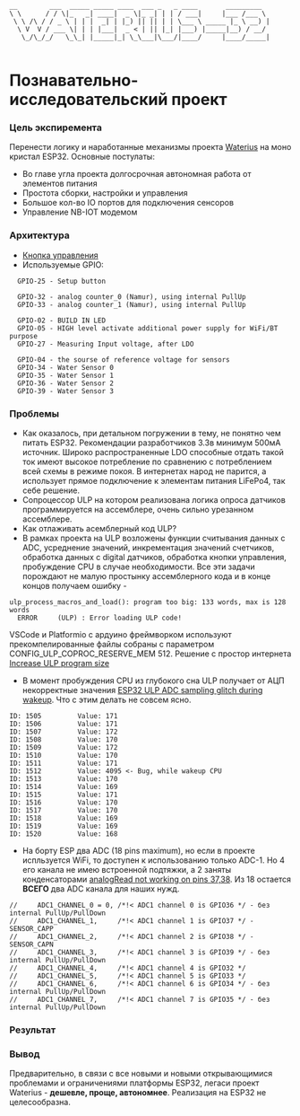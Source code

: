 ```
__        ___  _____ _____ ____  ___ _   _ ____       _________  
\ \      / / \|_   _| ____|  _ \|_ _| | | / ___|     |___ /___ \ 
 \ \ /\ / / _ \ | | |  _| | |_) || || | | \___ \ _____ |_ \ __) |
  \ V  V / ___ \| | | |___|  _ < | || |_| |___) |_____|__) / __/ 
   \_/\_/_/   \_\_| |_____|_| \_\___|\___/|____/     |____/_____|
   
```
# Познавательно-исследовательский проект

### Цель экспиремента
Перенести логику и наработанные механизмы проекта [Waterius](https://github.com/dontsovcmc/waterius) на моно кристал ESP32.
Основные постулаты:
- Во главе угла проекта долгосрочная автономная работа от элементов питания
- Простота сборки, настройки и управления
- Большое кол-во IO портов для подключения сенсоров
- Управление NB-IOT модемом

### Архитектура
- [Кнопка управления](BUTTON.md)
- Используемые GPIO:
```
  GPIO-25 - Setup button

  GPIO-32 - analog counter_0 (Namur), using internal PullUp
  GPIO-33 - analog counter_1 (Namur), using internal PullUp

  GPIO-02 - BUILD IN LED
  GPIO-05 - HIGH level activate additional power supply for WiFi/BT purpose
  GPIO-27 - Measuring Input voltage, after LDO

  GPIO-04 - the sourse of reference voltage for sensors
  GPIO-34 - Water Sensor 0
  GPIO-35 - Water Sensor 1
  GPIO-36 - Water Sensor 2
  GPIO-39 - Water Sensor 3
```

### Проблемы
- Как оказалось, при детальном погружении в тему, не понятно чем питать ESP32. Рекомендации разработчиков 3.3в минимум 500мА источник. Широко распространенные LDO способные отдать такой ток имеют высокое потребление по сравнению с потреблением всей схемы в режиме покоя. В интернетах народ не парится, а использует прямое подключение к элементам питания LiFePo4, так себе решение.
- Сопроцессор ULP на котором реализована логика опроса датчиков программируется на ассемблере, очень сильно урезанном ассемблере.
- Как отлаживать асемблерный код ULP?
- В рамках проекта на ULP возложены функции считывания данных с ADC, усреднение значений, инкрементация значений счетчиков, обработка данных с digital датчиков, обработка кнопки управления, пробуждение CPU в случае необходимости. Все эти задачи порождают не малую простынку ассемблерного кода и в конце концов получаем ошибку - 

```
ulp_process_macros_and_load(): program too big: 133 words, max is 128 words
  ERROR     (ULP) : Error loading ULP code!
```

VSCode и Platformio с ардуино фреймворком используют прекомпелированные файлы собраны с параметром CONFIG_ULP_COPROC_RESERVE_MEM 512. Решение с простор интернета [Increase ULP program size](https://www.esp32.com/viewtopic.php?t=7023)

- В момент пробуждения CPU из глубокого сна ULP получает от АЦП некорректные значения [ESP32 ULP ADC sampling glitch during wakeup](https://esp32.com/viewtopic.php?t=7105). Что с этим делать не совсем ясно.

```
ID: 1505         Value: 171
ID: 1506         Value: 171
ID: 1507         Value: 172
ID: 1508         Value: 170
ID: 1509         Value: 172
ID: 1510         Value: 170
ID: 1511         Value: 171
ID: 1512         Value: 4095 <- Bug, while wakeup CPU
ID: 1513         Value: 170
ID: 1514         Value: 169
ID: 1515         Value: 171
ID: 1516         Value: 170
ID: 1517         Value: 170
ID: 1518         Value: 169
ID: 1519         Value: 169
ID: 1520         Value: 168
```

- На борту ESP два ADC (18 pins maximum), но если в проекте испльзуется WiFi, то доступен к использованию только ADC-1. Но 4 его канала не имею встроенной подтяжки, а 2 заняты конденсаторами [analogRead not working on pins 37,38](https://github.com/espressif/arduino-esp32/issues/397). Из 18 остается **ВСЕГО** два ADC канала для наших нужд.
```
//     ADC1_CHANNEL_0 = 0, /*!< ADC1 channel 0 is GPIO36 */ - без internal PullUp/PullDown
//     ADC1_CHANNEL_1,     /*!< ADC1 channel 1 is GPIO37 */ - SENSOR_CAPP
//     ADC1_CHANNEL_2,     /*!< ADC1 channel 2 is GPIO38 */ - SENSOR_CAPN
//     ADC1_CHANNEL_3,     /*!< ADC1 channel 3 is GPIO39 */ - без internal PullUp/PullDown
//     ADC1_CHANNEL_4,     /*!< ADC1 channel 4 is GPIO32 */
//     ADC1_CHANNEL_5,     /*!< ADC1 channel 5 is GPIO33 */
//     ADC1_CHANNEL_6,     /*!< ADC1 channel 6 is GPIO34 */ - без internal PullUp/PullDown
//     ADC1_CHANNEL_7,     /*!< ADC1 channel 7 is GPIO35 */ - без internal PullUp/PullDown
```

### Результат

### Вывод
Предварительно, в связи с все новыми и новыми открывающимися проблемами и ограничениями платформы ESP32, легаси проект Waterius -  **дешевле, проще, автономнее**. Реализация на ESP32 не целесообразна.
